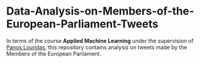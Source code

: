 # Data-Analysis-on-Members-of-the-European-Parliament-Tweets
In terms of the course **Applied Machine Learning** under the supervision of [Panos Louridas](https://github.com/louridas), this repository contains analysis on tweets made by the Members of the European Parliament.
